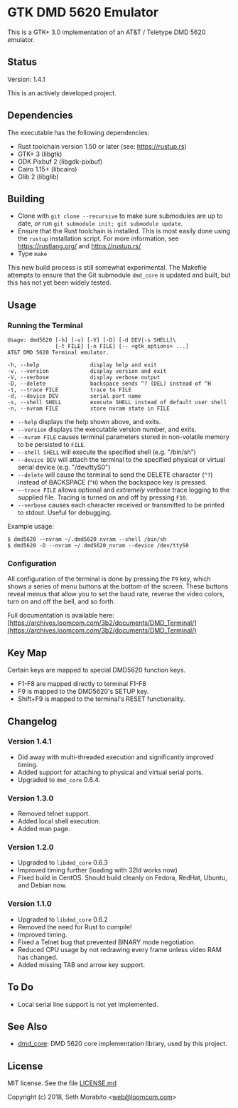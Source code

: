 # GTK DMD 5620 Emulator

This is a GTK+ 3.0 implementation of an AT&T / Teletype DMD 5620 emulator.

## Status

Version: 1.4.1

This is an actively developed project.

## Dependencies

The executable has the following dependencies:

* Rust toolchain version 1.50 or later (see: https://rustup.rs)
* GTK+ 3 (libgtk)
* GDK Pixbuf 2 (libgdk-pixbuf)
* Cairo 1.15+ (libcairo)
* Glib 2 (libglib)

## Building

- Clone with `git clone --recursive` to make sure submodules are up to date,
  *or* run `git submodule init; git submodule update`.
- Ensure that the Rust toolchain is installed. This is most easily done using
  the `rustup` installation script. For more information, see
  https://rustlang.org/ and https://rustup.rs/
- Type `make`

This new build process is still somewhat experimental. The Makefile
attempts to ensure that the Git submodule `dmd_core` is updated and built,
but this has not yet been widely tested.

## Usage

### Running the Terminal

```
Usage: dmd5620 [-h] [-v] [-V] [-D] [-d DEV|-s SHELL]\
               [-t FILE] [-n FILE] [-- <gtk_options> ...]
AT&T DMD 5620 Terminal emulator.

-h, --help                display help and exit
-v, --version             display version and exit
-V, --verbose             display verbose output
-D, --delete              backspace sends ^? (DEL) instead of ^H
-t, --trace FILE          trace to FILE
-d, --device DEV          serial port name
-s, --shell SHELL         execute SHELL instead of default user shell
-n, --nvram FILE          store nvram state in FILE
```

- `--help` displays the help shown above, and exits.
- `--version` displays the executable version number, and exits.
- `--nvram FILE` causes terminal parameters stored in non-volatile memory
   to be persisted to `FILE`.
- `--shell SHELL` will execute the specified shell (e.g. "/bin/sh")
- `--device DEV` will attach the terminal to the specified physical or 
   virtual serial device (e.g. "/dev/ttyS0")
- `--delete` will cause the terminal to send the DELETE character (`^?`)
   instead of BACKSPACE (`^H`) when the backspace key is pressed.
- `--trace FILE` allows optional and *extremely verbose* trace logging
   to the supplied file. Tracing is turned on and off by pressing `F10`.
- `--verbose` causes each character received or transmitted to be
   printed to stdout. Useful for debugging.

Example usage:

```
$ dmd5620 --nvram ~/.dmd5620_nvram --shell /bin/sh
$ dmd5620 -D --nvram ~/.dmd5620_nvram --device /dev/ttyS0
```

### Configuration

All configuration of the terminal is done by pressing the `F9` key, which shows
a series of menu buttons at the bottom of the screen. These buttons reveal
menus that allow you to set the baud rate, reverse the video colors, turn on
and off the bell, and so forth.

Full documentation is available here: [https://archives.loomcom.com/3b2/documents/DMD_Terminal/](https://archives.loomcom.com/3b2/documents/DMD_Terminal/)


## Key Map

Certain keys are mapped to special DMD5620 function keys.

* F1-F8 are mapped directly to terminal F1-F8
* F9 is mapped to the DMD5620's SETUP key.
* Shift+F9 is mapped to the terminal's RESET functionality.

## Changelog

### Version 1.4.1

* Did away with multi-threaded execution and significantly improved timing.
* Added support for attaching to physical and virtual serial ports.
* Upgraded to `dmd_core` 0.6.4.

### Version 1.3.0

* Removed telnet support.
* Added local shell execution.
* Added man page.

### Version 1.2.0

* Upgraded to `libdmd_core` 0.6.3
* Improved timing further (loading with 32ld works now)
* Fixed build in CentOS. Should build cleanly on Fedora,
  RedHat, Ubuntu, and Debian now.

### Version 1.1.0

* Upgraded to `libdmd_core` 0.6.2
* Removed the need for Rust to compile!
* Improved timing.
* Fixed a Telnet bug that prevented BINARY mode negotiation.
* Reduced CPU usage by not redrawing every frame unless
  video RAM has changed.
* Added missing TAB and arrow key support.

## To Do

- Local serial line support is not yet implemented.

## See Also

* [dmd_core](https://github.com/sethm/dmd_core): DMD 5620 core
  implementation library, used by this project.

## License

MIT license. See the file [LICENSE.md](LICENSE.md)

Copyright (c) 2018, Seth Morabito &lt;web@loomcom.com&gt;
